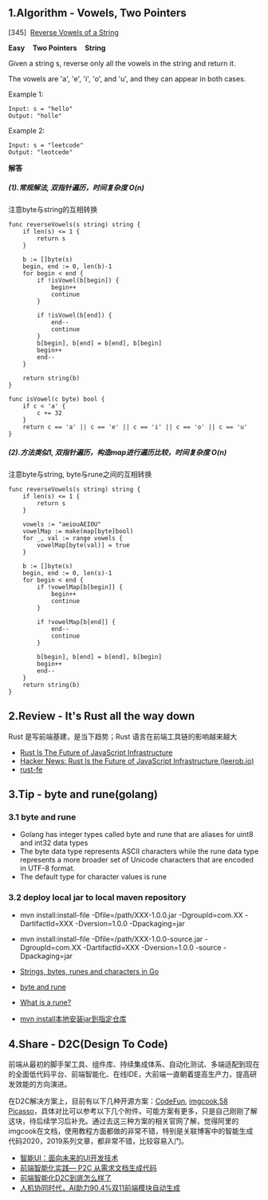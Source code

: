 ## 1.Algorithm - Vowels, Two Pointers

[345]&nbsp;&nbsp;[Reverse Vowels of a String](https://leetcode.com/problems/reverse-vowels-of-a-string/)

**Easy** &nbsp;&nbsp; **Two Pointers** &nbsp;&nbsp; **String**

Given a string s, reverse only all the vowels in the string and return it.

The vowels are 'a', 'e', 'i', 'o', and 'u', and they can appear in both cases.

Example 1:

```
Input: s = "hello"
Output: "holle"
```

Example 2:

```
Input: s = "leetcode"
Output: "leotcede"
```

**解答**

##### (1).常规解法, 双指针遍历，时间复杂度 O(n)
注意byte与string的互相转换

```
func reverseVowels(s string) string {
	if len(s) <= 1 {
		return s
	}

	b := []byte(s)
	begin, end := 0, len(b)-1
	for begin < end {
		if !isVowel(b[begin]) {
			begin++
			continue
		}

		if !isVowel(b[end]) {
			end--
			continue
		}
		b[begin], b[end] = b[end], b[begin]
		begin++
		end--
	}

	return string(b)
}

func isVowel(c byte) bool {
	if c < 'a' {
		c += 32
	}
	return c == 'a' || c == 'e' || c == 'i' || c == 'o' || c == 'u'
}
```

##### (2).方法类似1, 双指针遍历，构造map进行遍历比较，时间复杂度 O(n)
注意byte与string, byte与rune之间的互相转换

```
func reverseVowels(s string) string {
	if len(s) <= 1 {
		return s
	}

	vowels := "aeiouAEIOU"
	vowelMap := make(map[byte]bool)
	for _, val := range vowels {
		vowelMap[byte(val)] = true
	}

	b := []byte(s)
	begin, end := 0, len(s)-1
	for begin < end {
		if !vowelMap[b[begin]] {
			begin++
			continue
		}

		if !vowelMap[b[end]] {
			end--
			continue
		}

		b[begin], b[end] = b[end], b[begin]
		begin++
		end--
	}
	return string(b)
}
```

## 2.Review - It's Rust all the way down
Rust 是写前端基建，是当下趋势；Rust 语言在前端工具链的影响越来越大
* [Rust Is The Future of JavaScript Infrastructure](https://leerob.io/blog/rust)
* [Hacker News: Rust Is the Future of JavaScript Infrastructure (leerob.io)](https://news.ycombinator.com/item?id=29192088)
* [rust-fe](https://github.com/i5ting/rust-fe)

## 3.Tip - byte and rune(golang)
### 3.1 byte and rune
* Golang has integer types called byte and rune that are aliases for uint8 and int32 data types
* The byte data type represents ASCII characters while the rune data type represents a more broader set of Unicode characters that are encoded in UTF-8 format.
* The default type for character values is rune

### 3.2 deploy local jar to local maven repository
* mvn install:install-file -Dfile=/path/XXX-1.0.0.jar -DgroupId=com.XX -DartifactId=XXX -Dversion=1.0.0 -Dpackaging=jar
* mvn install:install-file -Dfile=/path/XXX-1.0.0-source.jar -DgroupId=com.XX -DartifactId=XXX -Dversion=1.0.0 -source -Dpackaging=jar

* [Strings, bytes, runes and characters in Go](https://go.dev/blog/strings)
* [byte and rune](https://www.bogotobogo.com/GoLang/GoLang_byte_and_rune.php)
* [What is a rune?](https://stackoverflow.com/questions/19310700/what-is-a-rune)
* [mvn install本地安装jar到指定仓库](https://www.cnblogs.com/littleorange7/p/14741827.html)

## 4.Share - D2C(Design To Code)
前端从最初的脚手架工具、组件库、持续集成体系、自动化测试、多端适配到现在的全面低代码平台、前端智能化、在线IDE，大前端一直朝着提高生产力，提高研发效能的方向演进。

在D2C解决方案上，目前有以下几种开源方案：[CodeFun](https://code.fun/), [imgcook](https://www.imgcook.com/),[58 Picasso](https://github.com/wuba/Picasso)，具体对比可以参考以下几个附件。可能方案有更多，只是自己刚刚了解这块，待后续学习后补充。通过去这三种方案的相关官网了解，觉得阿里的imgcook在文档，使用教程方面都做的非常不错，特别是关联博客中的智能生成代码2020，2019系列文章，都非常不错，比较容易入门。

* [智能UI：面向未来的UI开发技术](https://mp.weixin.qq.com/s/1RNEQb8N68Muu6YmFa-QrQ?spm=taofed.bloginfo.blog.5.63245ac8SddpBJ)
* [前端智能化实践— P2C 从需求文档生成代码](https://fed.taobao.org/blog/taofed/do71ct/ffeogu/)
* [前端智能化D2C到底怎么样了](https://segmentfault.com/a/1190000040559232)
* [人机协同时代，AI助力90.4%双11前端模块自动生成](https://www.imgcook.com/blog/2020-foreword)